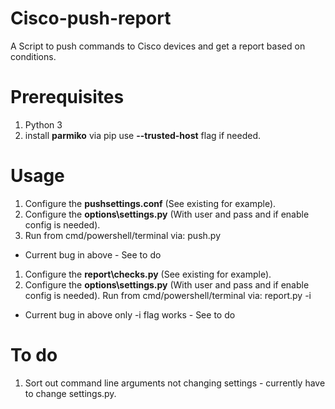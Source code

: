 # Cisco-push-report
A Script to push commands to Cisco devices and get a report based on conditions.

# Prerequisites 
1. Python 3
2. install **parmiko** via pip use **--trusted-host** flag if needed.

# Usage
1. Configure the **pushsettings.conf** (See existing for example).
2. Configure the **options\settings.py** (With user and pass and if enable config is needed).
3. Run from cmd/powershell/terminal via: push.py
* Current bug in above - See to do


1. Configure the **report\checks.py** (See existing for example).
2. Configure the **options\settings.py** (With user and pass and if enable config is needed).
Run from cmd/powershell/terminal via: report.py -i <IP ADDRESS>
* Current bug in above only -i flag works - See to do 

# To do
1. Sort out command line arguments not changing settings - currently have to change settings.py.
